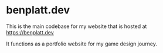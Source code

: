 # benplatt.dev

This is the main codebase for my website that is hosted at https://benplatt.dev

It functions as a portfolio website for my game design journey.
 
